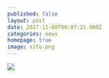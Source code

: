 ```yaml
---
published: false
layout: post
date: 2017-11-08T00:07:21.000Z
categories: news
homepage: true
image: sito.png
---
```

![]({{site.baseurl}}/http://i68.tinypic.com/24qu0cy.png)
